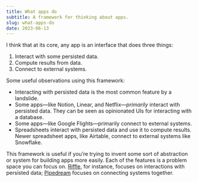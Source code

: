 ```yaml
---
title: What apps do
subtitle: A framework for thinking about apps.
slug: what-apps-do
date: 2023-06-13
---
```


I think that at its core, any app is an interface that does three things:

1. Interact with some persisted data.
2. Compute results from data.
3. Connect to external systems.

Some useful observations using this framework:

- Interacting with persisted data is the most common feature by a landslide.
- Some apps—like Notion, Linear, and Netflix—_primarily_ interact with persisted data. They can be seen as opinionated UIs for interacting with a database.
- Some apps—like Google Flights—primarily connect to external systems.
- Spreadsheets interact with persisted data and use it to compute results. Newer spreadsheet apps, like Airtable, connect to external systems like Snowflake.

This framework is useful if you’re trying to invent some sort of abstraction or system for building apps more easily. Each of the features is a problem space you can focus on. [Riffle](https://riffle.systems), for instance, focuses on interactions with persisted data; [Pipedream](https://pipedream.com/) focuses on connecting systems together.
